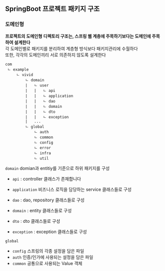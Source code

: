 ## SpringBoot 프로젝트 패키지 구조

### 도메인형

**프로젝트의 도메인형 디렉토리 구조는, 스프링 웹 계층에 주목하기보다는 도메인에 주목하여 설계한다**  
각 도메인별로 패키지를 분리하여 계층형 방식보다 패키지관리에 수월하다  
또한, 각각의 도메인끼리 서로 의존하지 않도록 설계한다

```
com
 ㄴ example
     ㄴ vivid
         ㄴ domain
         |   ㄴ user
         |   |   ㄴ api
         |   |   ㄴ application
         |   |   ㄴ dao
         |   |   ㄴ domain
         |   |   ㄴ dto
         |   |   ㄴ exception
         |   ...
         ㄴ global
             ㄴ auth
             ㄴ common
             ㄴ config
             ㄴ error
             ㄴ infra
             ㄴ util
```

`domain`
domian과 entitiy를 기준으로 하위 패키지를 구성

- `api` : controller 클래스가 존재합니다

- `application` 비즈니스 로직을 담당하는 service 클래스들로 구성

- `dao` : dao, repository 클래스들로 구성

- `domain` : entity 클래스들로 구성

- `dto` : dto 클래스들로 구성

- `exception` : exception 클래스들로 구성

`global`

- `config` 스프링의 각종 설정을 담은 파일
- `auth` 인증/인가에 사용되는 설정을 담은 파일
- `common` 공통으로 사용되는 Value 객체
